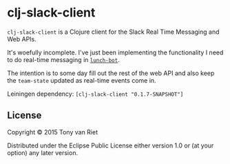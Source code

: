 # clj-slack-client

`clj-slack-client` is a Clojure client for the Slack Real Time Messaging and Web APIs.

It's woefully incomplete. I've just been implementing the functionality I need to do real-time messaging in [`lunch-bot`](https://github.com/tonyvanriet/lunch-bot).

The intention is to some day fill out the rest of the web API and also keep the 
`team-state` updated as real-time events come in.

Leiningen dependency: `[clj-slack-client "0.1.7-SNAPSHOT"]`

## License

Copyright © 2015 Tony van Riet

Distributed under the Eclipse Public License either version 1.0 or (at
your option) any later version.
